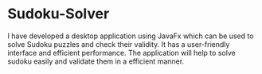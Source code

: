# Sudoku-Solver
I have developed a desktop application using JavaFx which can be used to solve Sudoku puzzles and check their validity. It has a user-friendly interface and efficient performance. The application will help to solve sudoku easily and validate them in a efficient manner.
